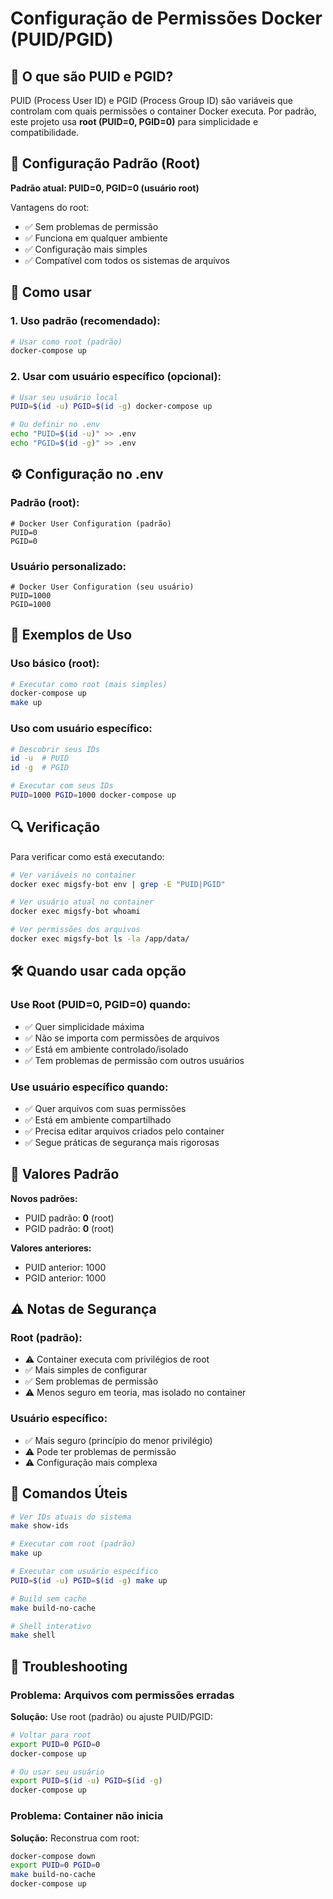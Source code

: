 # Configuração de Permissões Docker (PUID/PGID)

## 🔐 O que são PUID e PGID?

PUID (Process User ID) e PGID (Process Group ID) são variáveis que controlam com quais permissões o container Docker executa. Por padrão, este projeto usa **root (PUID=0, PGID=0)** para simplicidade e compatibilidade.

## 🎯 Configuração Padrão (Root)

**Padrão atual: PUID=0, PGID=0 (usuário root)**

Vantagens do root:
- ✅ Sem problemas de permissão
- ✅ Funciona em qualquer ambiente
- ✅ Configuração mais simples
- ✅ Compatível com todos os sistemas de arquivos

## 🔧 Como usar

### 1. Uso padrão (recomendado):
```bash
# Usar como root (padrão)
docker-compose up
```

### 2. Usar com usuário específico (opcional):
```bash
# Usar seu usuário local
PUID=$(id -u) PGID=$(id -g) docker-compose up

# Ou definir no .env
echo "PUID=$(id -u)" >> .env
echo "PGID=$(id -g)" >> .env
```

## ⚙️ Configuração no .env

### Padrão (root):
```env
# Docker User Configuration (padrão)
PUID=0
PGID=0
```

### Usuário personalizado:
```env
# Docker User Configuration (seu usuário)
PUID=1000
PGID=1000
```

## 🚀 Exemplos de Uso

### Uso básico (root):
```bash
# Executar como root (mais simples)
docker-compose up
make up
```

### Uso com usuário específico:
```bash
# Descobrir seus IDs
id -u  # PUID
id -g  # PGID

# Executar com seus IDs
PUID=1000 PGID=1000 docker-compose up
```

## 🔍 Verificação

Para verificar como está executando:

```bash
# Ver variáveis no container
docker exec migsfy-bot env | grep -E "PUID|PGID"

# Ver usuário atual no container
docker exec migsfy-bot whoami

# Ver permissões dos arquivos
docker exec migsfy-bot ls -la /app/data/
```

## 🛠️ Quando usar cada opção

### Use Root (PUID=0, PGID=0) quando:
- ✅ Quer simplicidade máxima
- ✅ Não se importa com permissões de arquivos
- ✅ Está em ambiente controlado/isolado
- ✅ Tem problemas de permissão com outros usuários

### Use usuário específico quando:
- ✅ Quer arquivos com suas permissões
- ✅ Está em ambiente compartilhado
- ✅ Precisa editar arquivos criados pelo container
- ✅ Segue práticas de segurança mais rigorosas

## 📝 Valores Padrão

**Novos padrões:**
- PUID padrão: **0** (root)
- PGID padrão: **0** (root)

**Valores anteriores:**
- PUID anterior: 1000
- PGID anterior: 1000

## ⚠️ Notas de Segurança

### Root (padrão):
- ⚠️ Container executa com privilégios de root
- ✅ Mais simples de configurar
- ✅ Sem problemas de permissão
- ⚠️ Menos seguro em teoria, mas isolado no container

### Usuário específico:
- ✅ Mais seguro (princípio do menor privilégio)
- ⚠️ Pode ter problemas de permissão
- ⚠️ Configuração mais complexa

## 🔗 Comandos Úteis

```bash
# Ver IDs atuais do sistema
make show-ids

# Executar com root (padrão)
make up

# Executar com usuário específico
PUID=$(id -u) PGID=$(id -g) make up

# Build sem cache
make build-no-cache

# Shell interativo
make shell
```

## 🐛 Troubleshooting

### Problema: Arquivos com permissões erradas
**Solução:** Use root (padrão) ou ajuste PUID/PGID:
```bash
# Voltar para root
export PUID=0 PGID=0
docker-compose up

# Ou usar seu usuário
export PUID=$(id -u) PGID=$(id -g)
docker-compose up
```

### Problema: Container não inicia
**Solução:** Reconstrua com root:
```bash
docker-compose down
export PUID=0 PGID=0
make build-no-cache
docker-compose up
```
